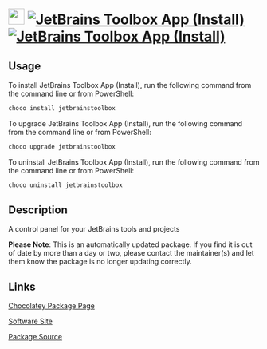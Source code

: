 ﻿# <img src="https://cdn.jsdelivr.net/gh/mkevenaar/chocolatey-packages@971b30499daa016c8c9e3a7c249639e3b0d2c274/icons/jetbrainstoolbox.png" width="32" height="32"/> [![JetBrains Toolbox App (Install)](https://img.shields.io/chocolatey/v/jetbrainstoolbox.svg?label=JetBrains+Toolbox+App+(Install))](https://chocolatey.org/packages/jetbrainstoolbox) [![JetBrains Toolbox App (Install)](https://img.shields.io/chocolatey/dt/jetbrainstoolbox.svg)](https://chocolatey.org/packages/jetbrainstoolbox)

## Usage

To install JetBrains Toolbox App (Install), run the following command from the command line or from PowerShell:

```powershell
choco install jetbrainstoolbox
```

To upgrade JetBrains Toolbox App (Install), run the following command from the command line or from PowerShell:

```powershell
choco upgrade jetbrainstoolbox
```

To uninstall JetBrains Toolbox App (Install), run the following command from the command line or from PowerShell:

```powershell
choco uninstall jetbrainstoolbox
```

## Description

A control panel for your JetBrains tools and projects

**Please Note**: This is an automatically updated package. If you find it is
out of date by more than a day or two, please contact the maintainer(s) and
let them know the package is no longer updating correctly.


## Links

[Chocolatey Package Page](https://chocolatey.org/packages/jetbrainstoolbox)

[Software Site](https://www.jetbrains.com/toolbox/app/)

[Package Source](https://github.com/mkevenaar/chocolatey-packages/tree/master/automatic/jetbrainstoolbox)


